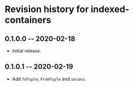 # Revision history for indexed-containers

## 0.1.0.0 -- 2020-02-18

* Initial release.

## 0.1.0.1 -- 2020-02-19

* Add `ToTuple`, `FromTuple` and `uncons`.
